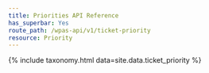 ```yaml
---
title: Priorities API Reference
has_superbar: Yes
route_path: /wpas-api/v1/ticket-priority
resource: Priority
---
```


{% include taxonomy.html data=site.data.ticket_priority %}


